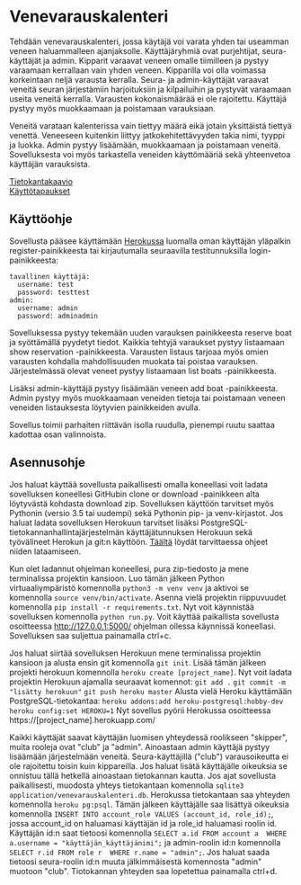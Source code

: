 # Venevarauskalenteri

Tehdään venevarauskalenteri, jossa käytäjä voi varata yhden tai useamman veneen haluammalleen ajanjaksolle. Käyttäjäryhmiä ovat purjehtijat, seura-käyttäjät ja admin. Kipparit varaavat veneen omalle tiimilleen ja pystyy varaamaan kerrallaan vain yhden veneen. Kipparilla voi olla voimassa korkeintaan neljä varausta kerralla. Seura- ja admin-käyttäjät varaavat veneitä seuran järjestämiin harjoituksiin ja kilpailuihin ja pystyvät varaamaan useita veneitä kerralla. Varausten kokonaismäärää ei ole rajoitettu. Käyttäjä pystyy myös muokkaamaan ja poistamaan varauksiaan. 

Veneitä varataan kalenterissa vain tiettyy määrä eikä jotain yksittäistä tiettyä venettä. Veneeseen kuitenkin liittyy jatkokehitettävyyden takia nimi, tyyppi ja luokka. Admin pystyy lisäämään, muokkaamaan ja poistamaan veneitä. Sovelluksesta voi myös tarkastella veneiden käyttömääriä sekä yhteenvetoa käyttäjän varauksista.

[Tietokantakaavio](https://github.com/marinellalaaksonen/Venevarauskalenteri/blob/master/documentation/tietokantakaavio.png)  
[Käyttötapaukset](https://github.com/marinellalaaksonen/Venevarauskalenteri/blob/master/documentation/kayttotapaukset.md)

## Käyttöohje

Sovellusta pääsee käyttämään [Herokussa](https://boat-booking-calendar.herokuapp.com/) luomalla oman käyttäjän yläpalkin register-painikkeesta tai kirjautumalla seuraavilla testitunnuksilla login-painikkeesta:

```
tavallinen käyttäjä: 
  username: test  
  password: testtest
admin:
  username: admin  
  password: adminadmin
```

Sovelluksessa pystyy tekemään uuden varauksen painikkeesta reserve boat ja syöttämällä pyydetyt tiedot. Kaikkia tehtyjä varaukset pystyy listaamaan show reservation -painikkeesta. Varausten listaus tarjoaa myös omien varausten kohdalla mahdollisuuden muokata tai poistaa varauksen. Järjestelmässä olevat veneet pystyy listaamaan list boats -painikkeesta.

Lisäksi admin-käyttäjä pystyy lisäämään veneen add boat -painikkeesta. Admin pystyy myös muokkaamaan veneiden tietoja tai poistamaan veneen veneiden listauksesta löytyvien painikkeiden avulla.

Sovellus toimii parhaiten riittävän isolla ruudulla, pienempi ruutu saattaa kadottaa osan valinnoista.

## Asennusohje

Jos haluat käyttää sovellusta paikallisesti omalla koneellasi voit ladata sovelluksen koneellesi GitHubin clone or download -painikkeen alta löytyvästä kohdasta download zip. Sovelluksen käyttöön tarvitset myös Pythonin (versio 3.5 tai uudempi) sekä Pythonin pip- ja venv-kirjastot. Jos haluat ladata sovelluksen Herokuun tarvitset lisäksi PostgreSQL-tietokannanhallintajärjestelmän käyttäjätunnuksen Herokuun sekä työvälineet Herokun ja git:n käyttöön. [Täältä](https://materiaalit.github.io/tsoha-19/tyovalineet/) löydät tarvittaessa ohjeet niiden lataamiseen.

Kun olet ladannut ohjelman koneellesi, pura zip-tiedosto ja mene terminalissa projektin kansioon. Luo tämän jälkeen Python virtuaaliympäristö komennolla ```python3 -m venv venv``` ja aktivoi se komennolla ```source venv/bin/activate```. Asenna vielä projektin riippuvuudet komennolla ```pip install -r requirements.txt```. Nyt voit käynnistää sovelluksen komennolla ```python run.py```. Voit käyttää paikallista sovellusta osoitteessa http://127.0.0.1:5000/ ohjelman ollessa käynnissä koneellasi. Sovelluksen saa suljettua painamalla ctrl+c.

Jos haluat siirtää sovelluksen Herokuun mene terminalissa projektin kansioon ja alusta ensin git komennolla ```git init```. Lisää tämän jälkeen projekti herokuun komennolla ```heroku create [project_name]```. Nyt voit ladata projektin Herokuun ajamalla seuraavat komennot:
```git add .```
```git commit -m "lisätty herokuun"```
```git push heroku master```
Alusta vielä Heroku käyttämään PostgreSQL-tietokantaa:
```heroku addons:add heroku-postgresql:hobby-dev```
```heroku config:set HEROKU=1```
Nyt sovellus pyörii Herokussa osoitteessa https://[project_name].herokuapp.com/

Kaikki käyttäjät saavat käyttäjän luomisen yhteydessä roolikseen "skipper", muita rooleja ovat "club" ja "admin". Ainoastaan admin käyttäjä pystyy lisäämään järjestelmään veneitä. Seura-käyttäjillä ("club") varausoikeutta ei ole rajoitettu toisin kuin kippareilla. Jos haluat lisätä käyttäjälle oikeuksia se onnistuu tällä hetkellä ainoastaan tietokannan kautta. Jos ajat sovellusta paikallisesti, muodosta yhteys tietokantaan komennolla ```sqlite3 application/venevarauskalenteri.db```. Herokussa tietokantaan saa yhteyden komennolla ```heroku pg:psql```. Tämän jälkeen käyttäjälle saa lisättyä oikeuksia komennolla ```INSERT INTO account_role VALUES (account_id, role_id);```, jossa account_id on haluamasi käyttäjän id ja role_id haluamasi roolin id. Käyttäjän id:n saat tietoosi komennolla ```SELECT a.id FROM account a  WHERE a.username = "käyttäjän_käyttäjänimi";``` ja admin-roolin id:n komennolla ```SELECT r.id FROM role r  WHERE r.name = "admin";```. Jos haluat saada tietoosi seura-roolin id:n muuta jälkimmäisestä komennosta "admin" muotoon "club". Tiotokannan yhteyden saa lopetettua painamalla ctrl+d.